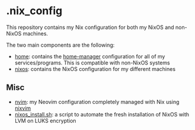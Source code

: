 # .nix_config

This repository contains my Nix configuration for both my NixOS and non-NixOS machines.

The two main components are the following:
- [home](https://github.com/SilentVoid13/.nix_config/tree/master/home): contains the [home-manager](https://github.com/nix-community/home-manager) configuration for all of my services/programs. This is compatible with non-NixOS systems
- [nixos](https://github.com/SilentVoid13/.nix_config/tree/master/nixos): contains the NixOS configuration for my different machines

## Misc
- [nvim](https://github.com/SilentVoid13/.nix_config/tree/master/home/programs/nvim): my Neovim configuration completely managed with Nix using [nixvim](https://github.com/nix-community/nixvim)
- [nixos_install.sh](https://github.com/SilentVoid13/.nix_config/blob/master/nixos_install.sh): a script to automate the fresh installation of NixOS with LVM on LUKS encryption
